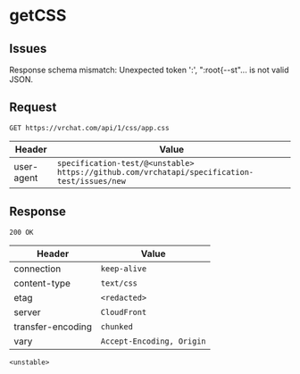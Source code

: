 # getCSS

## Issues
Response schema mismatch:
Unexpected token ':', ":root{--st"... is not valid JSON.
## Request
`GET https://vrchat.com/api/1/css/app.css`

| Header | Value |
| ------ | ----- |
| user-agent | `specification-test/@<unstable> https://github.com/vrchatapi/specification-test/issues/new` |


## Response
`200 OK`

| Header | Value |
| ------ | ----- |
| connection | `keep-alive` |
| content-type | `text/css` |
| etag | `<redacted>` |
| server | `CloudFront` |
| transfer-encoding | `chunked` |
| vary | `Accept-Encoding, Origin` |

```jsonc
<unstable>
```
